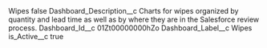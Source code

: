 <?xml version="1.0" encoding="UTF-8"?>
<CustomMetadata xmlns="http://soap.sforce.com/2006/04/metadata" xmlns:xsi="http://www.w3.org/2001/XMLSchema-instance" xmlns:xsd="http://www.w3.org/2001/XMLSchema">
    <label>Wipes</label>
    <protected>false</protected>
    <values>
        <field>Dashboard_Description__c</field>
        <value xsi:type="xsd:string">Charts for wipes organized by quantity and lead time as well as by where they are in the Salesforce review process.</value>
    </values>
    <values>
        <field>Dashboard_Id__c</field>
        <value xsi:type="xsd:string">01Zt00000000hZo</value>
    </values>
    <values>
        <field>Dashboard_Label__c</field>
        <value xsi:type="xsd:string">Wipes</value>
    </values>
    <values>
        <field>is_Active__c</field>
        <value xsi:type="xsd:boolean">true</value>
    </values>
</CustomMetadata>
